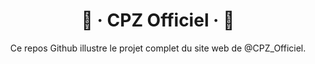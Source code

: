 <h1 align="center">👖 · CPZ Officiel · 👖</h1>
<p align="center">Ce repos Github illustre le projet complet du site web de @CPZ_Officiel.</p>
